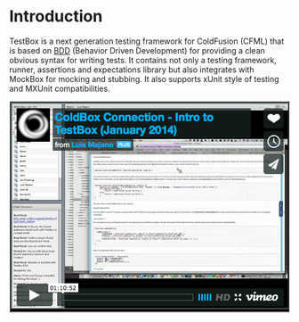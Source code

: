 # Introduction

TestBox is a next generation testing framework for ColdFusion (CFML) that is based on [BDD](http://en.wikipedia.org/wiki/Behavior-driven_development) (Behavior Driven Development) for providing a clean obvious syntax for writing tests. It contains not only a testing framework, runner, assertions and expectations library but also integrates with MockBox for mocking and stubbing. It also supports xUnit style of testing and MXUnit compatibilities.

<a href="https://vimeo.com/85396307"><img src="./images/testBoxIntro_VideoThumbnail.png"></a>
